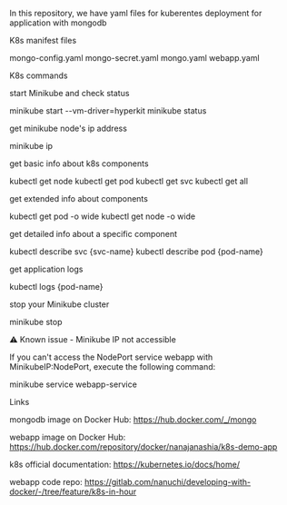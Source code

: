 In this repository, 
we have yaml files for kuberentes deployment for application with mongodb 

K8s manifest files

mongo-config.yaml
mongo-secret.yaml
mongo.yaml
webapp.yaml


K8s commands

start Minikube and check status

minikube start --vm-driver=hyperkit 
minikube status



get minikube node's ip address

minikube ip



get basic info about k8s components

kubectl get node
kubectl get pod
kubectl get svc
kubectl get all



get extended info about components

kubectl get pod -o wide
kubectl get node -o wide



get detailed info about a specific component

kubectl describe svc {svc-name}
kubectl describe pod {pod-name}



get application logs

kubectl logs {pod-name}



stop your Minikube cluster

minikube stop




⚠ Known issue - Minikube IP not accessible

If you can't access the NodePort service webapp with MinikubeIP:NodePort, execute the following command:

minikube service webapp-service




Links

mongodb image on Docker Hub: https://hub.docker.com/_/mongo

webapp image on Docker Hub: https://hub.docker.com/repository/docker/nanajanashia/k8s-demo-app

k8s official documentation: https://kubernetes.io/docs/home/

webapp code repo: https://gitlab.com/nanuchi/developing-with-docker/-/tree/feature/k8s-in-hour
